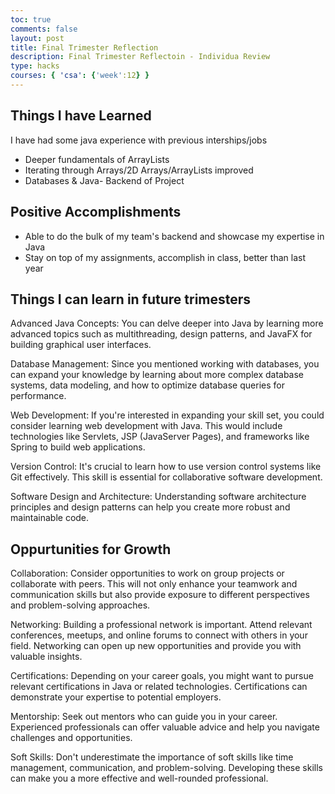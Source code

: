 ```yaml
---
toc: true
comments: false
layout: post
title: Final Trimester Reflection
description: Final Trimester Reflectoin - Individua Review
type: hacks
courses: { 'csa': {'week':12} }
---
```


## Things I have Learned

I have had some java experience with previous interships/jobs

- Deeper fundamentals of ArrayLists
- Iterating through Arrays/2D Arrays/ArrayLists improved
- Databases & Java- Backend of Project


## Positive Accomplishments

- Able to do the bulk of my team's backend and showcase my expertise in Java
- Stay on top of my assignments, accomplish in class, better than last year


## Things I can learn in future trimesters

Advanced Java Concepts: You can delve deeper into Java by learning more advanced topics such as multithreading, design patterns, and JavaFX for building graphical user interfaces.

Database Management: Since you mentioned working with databases, you can expand your knowledge by learning about more complex database systems, data modeling, and how to optimize database queries for performance.

Web Development: If you're interested in expanding your skill set, you could consider learning web development with Java. This would include technologies like Servlets, JSP (JavaServer Pages), and frameworks like Spring to build web applications.

Version Control: It's crucial to learn how to use version control systems like Git effectively. This skill is essential for collaborative software development.

Software Design and Architecture: Understanding software architecture principles and design patterns can help you create more robust and maintainable code.




## Oppurtunities for Growth

Collaboration: Consider opportunities to work on group projects or collaborate with peers. This will not only enhance your teamwork and communication skills but also provide exposure to different perspectives and problem-solving approaches.

Networking: Building a professional network is important. Attend relevant conferences, meetups, and online forums to connect with others in your field. Networking can open up new opportunities and provide you with valuable insights.

Certifications: Depending on your career goals, you might want to pursue relevant certifications in Java or related technologies. Certifications can demonstrate your expertise to potential employers.

Mentorship: Seek out mentors who can guide you in your career. Experienced professionals can offer valuable advice and help you navigate challenges and opportunities.

Soft Skills: Don't underestimate the importance of soft skills like time management, communication, and problem-solving. Developing these skills can make you a more effective and well-rounded professional.